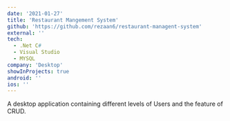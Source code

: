 ```yaml
---
date: '2021-01-27'
title: 'Restaurant Mangement System'
github: 'https://github.com/rezaan6/restaurant-managent-system'
external: ''
tech:
  - .Net C#
  - Visual Studio
  - MYSQL
company: 'Desktop'
showInProjects: true
android: ''
ios: ''
---
```


A desktop application containing different levels of Users and the feature of CRUD.
